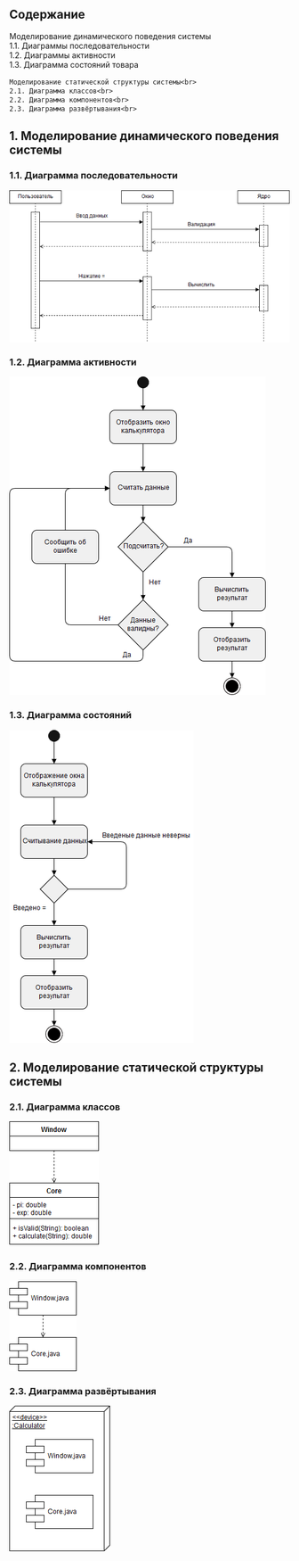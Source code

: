 <h2>Содержание</h2>
    Моделирование динамического поведения системы<br>
    1.1. Диаграммы последовательности<br>
    1.2. Диаграммы активности<br>
    1.3. Диаграмма состояний товара<br>

    Моделирование статической структуры системы<br>
    2.1. Диаграмма классов<br>
    2.2. Диаграмма компонентов<br>
    2.3. Диаграмма развёртывания<br>

<h2>1. Моделирование динамического поведения системы</h2>
<h3>1.1. Диаграмма последовательности</h3>

<img src='Images/Sequence.png'>

<h3>1.2. Диаграмма активности</h3>

<img src='Images/Activities.png'>

<h3>1.3. Диаграмма состояний</h3>

<img src='Images/State.png'>

<h2>2. Моделирование статической структуры системы</h2>
<h3>2.1. Диаграмма классов</h3>

<img src='Images/Classes.png'>

<h3>2.2. Диаграмма компонентов</h3>

<img src='Images/Component.png'>

<h3>2.3. Диаграмма развёртывания</h3>

<img src='Images/Deployment.png'>








